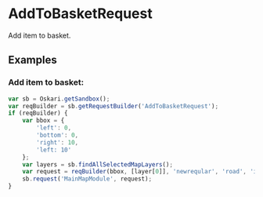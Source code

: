 # AddToBasketRequest

Add item to basket.

## Examples

### Add item to basket:
```javascript
var sb = Oskari.getSandbox();
var reqBuilder = sb.getRequestBuilder('AddToBasketRequest');
if (reqBuilder) {
	var bbox = {
		'left': 0,
		'bottom': 0,
		'right': 10,
		'left: 10'
	};
	var layers = sb.findAllSelectedMapLayers();
    var request = reqBuilder(bbox, [layer[0]], 'newreqular', 'road', 'identifier', null);
    sb.request('MainMapModule', request);
}
```